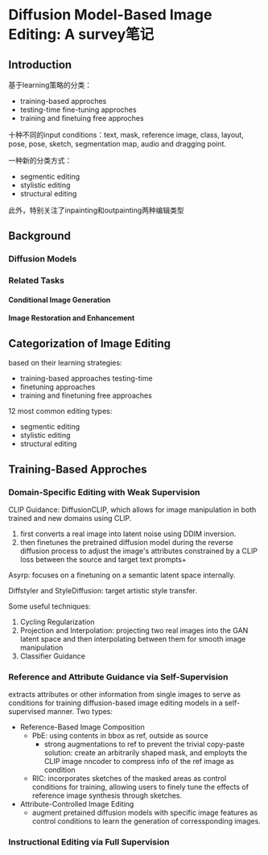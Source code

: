 # Diffusion Model-Based Image Editing: A survey笔记

## Introduction

基于learning策略的分类：

- training-based approches
- testing-time fine-tuning approches
- training and finetuing free approches

十种不同的input conditions：text, mask, reference image, class, layout, pose, pose, sketch, segmentation map, audio and dragging point.

一种新的分类方式：

- segmentic editing
- stylistic editing
- structural editing

此外，特别关注了inpainting和outpainting两种编辑类型

## Background

### Diffusion Models

### Related Tasks

#### Conditional Image Generation

#### Image Restoration and Enhancement

## Categorization of Image Editing

based on their learning strategies:

- training-based approaches testing-time
- finetuning approaches
- training and finetuning free approaches

12 most common editing types:

- segmentic editing
- stylistic editing
- structural editing

## Training-Based Approches

### Domain-Specific Editing with Weak Supervision

CLIP Guidance: DiffusionCLIP, which allows for image manipulation in both trained and new domains using CLIP.

1. first converts a real image into latent noise using DDIM inversion.
2. then finetunes the pretrained diffusion model during the reverse diffusion process to adjust the image's attributes constrained by a CLIP loss between the source and target text prompts+

Asyrp: focuses on a finetuning on a semantic latent space internally.

Diffstyler and StyleDiffusion: target artistic style transfer.

Some useful techniques:

1. Cycling Regularization
2. Projection and Interpolation: projecting two real images into the GAN latent space and then interpolating between them for smooth image manipulation
3. Classifier Guidance

### Reference and Attribute Guidance via Self-Supervision

extracts attributes or other information from single images to serve as conditions for training diffusion-based image editing models in a self-supervised manner. Two types:

- Reference-Based Image Composition
  - PbE: using contents in bbox as ref, outside as source
    - strong augmentations to ref to prevent the trivial copy-paste solution: create an arbitrarily shaped mask, and employts the CLIP image nncoder to compress info of the ref image as condition
  - RIC: incorporates sketches of the masked areas as control conditions for training, allowing users to finely tune the effects of reference image synthesis through sketches.
- Attribute-Controlled Image Editing
  - augment pretained diffusion models with specific image features as control conditions to learn the generation of corressponding images.

### Instructional Editing via Full Supervision
